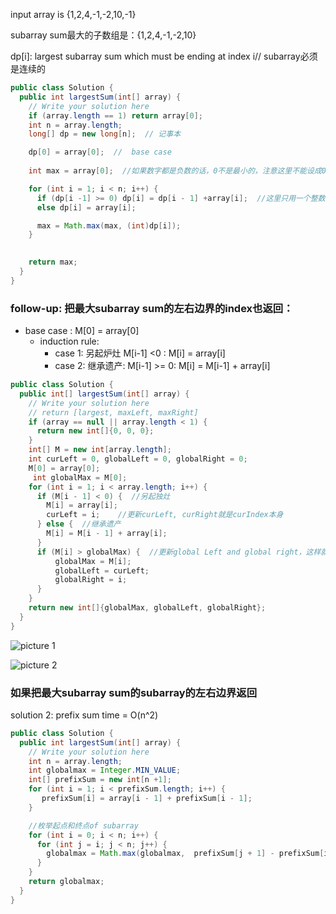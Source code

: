 input array is {1,2,4,-1,-2,10,-1} 

subarray sum最大的子数组是：{1,2,4,-1,-2,10}


dp[i]: largest subarray sum which must be ending at index i// subarray必须是连续的

```java
public class Solution {
  public int largestSum(int[] array) {
    // Write your solution here
    if (array.length == 1) return array[0];
    int n = array.length;
    long[] dp = new long[n];  // 记事本

    dp[0] = array[0];  //  base case
  
    int max = array[0];  //如果数字都是负数的话，0不是最小的，注意这里不能设成0

    for (int i = 1; i < n; i++) {
      if (dp[i -1] >= 0) dp[i] = dp[i - 1] +array[i];  //这里只用一个整数就可以保存之前的状态了，不需要用一个数组
      else dp[i] = array[i];

      max = Math.max(max, (int)dp[i]);
    }

   
    return max;
  }
}

```

### follow-up: 把最大subarray sum的左右边界的index也返回：
- base case : M[0] = array[0]
  - induction rule:
    - case 1: 另起炉灶 M[i-1] <0  : M[i] = array[i]
    - case 2: 继承遗产: M[i-1] >= 0: M[i] = M[i-1] + array[i]
```java
public class Solution {
  public int[] largestSum(int[] array) {
    // Write your solution here
    // return [largest, maxLeft, maxRight]
    if (array == null || array.length < 1) {
      return new int[]{0, 0, 0};
    }
    int[] M = new int[array.length];
    int curLeft = 0, globalLeft = 0, globalRight = 0;
    M[0] = array[0];
     int globalMax = M[0];
    for (int i = 1; i < array.length; i++) {
      if (M[i - 1] < 0) {  //另起独灶
        M[i] = array[i];
        curLeft = i;    //更新curLeft, curRight就是curIndex本身
      } else {  //继承遗产
        M[i] = M[i - 1] + array[i];
      }
      if (M[i] > globalMax) {  //更新global Left and global right，这样就得到一个闭区间
          globalMax = M[i];
          globalLeft = curLeft;
          globalRight = i;
      }
    }
    return new int[]{globalMax, globalLeft, globalRight};
  }
}

```

![picture 1](https://i.loli.net/2021/09/17/V8zFG1qIRgPoE24.png)  


![picture 2](https://i.loli.net/2021/09/17/9YWhZxlwKPUMgoE.png)  



### 如果把最大subarray sum的subarray的左右边界返回



solution 2: prefix sum
time = O(n^2)


```java
public class Solution {
  public int largestSum(int[] array) {
    // Write your solution here
    int n = array.length; 
    int globalmax = Integer.MIN_VALUE;
    int[] prefixSum = new int[n +1];
    for (int i = 1; i < prefixSum.length; i++) {
       prefixSum[i] = array[i - 1] + prefixSum[i - 1];
    }

    //枚举起点和终点of subarray
    for (int i = 0; i < n; i++) {
      for (int j = i; j < n; j++) {
        globalmax = Math.max(globalmax,  prefixSum[j + 1] - prefixSum[i]);
      }
    }
    return globalmax;
  }
}

```

